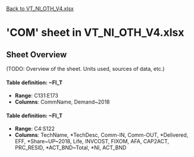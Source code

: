 [Back to VT_NI_OTH_V4.xlsx](README.md)

# 'COM' sheet in VT_NI_OTH_V4.xlsx

## Sheet Overview

(TODO: Overview of the sheet. Units used, sources of data, etc.)

#### Table definition: ~FI_T
- **Range**: C131:E173
- **Columns**: CommName, Demand~2018

#### Table definition: ~FI_T
- **Range**: C4:S122
- **Columns**: TechName, *TechDesc, Comm-IN, Comm-OUT, *Delivered, EFF, *Share~UP~2018, Life, INVCOST, FIXOM, AFA, CAP2ACT, PRC_RESID, *ACT_BND~Total, *NI, ACT_BND

